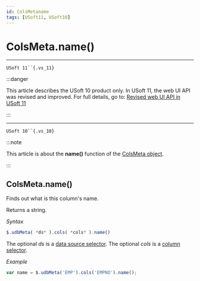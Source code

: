 ```yaml
---
id: ColsMetaname
tags: [USoft11, USoft10]
---
```

# ColsMeta.name()



----

`USoft 11``{.vs_11}`


:::danger

This article describes the USoft 10 product only.
In USoft 11, the web UI API was revised and improved. For full details, go to:
[Revised web UI API in USoft 11](/docs/Web_and_app_UIs/UDB_udb/Revised_web_UI_API_in_USoft_11.md)

:::

----

`USoft 10``{.vs_10}`


:::note

This article is about the **name()** function of the [ColsMeta object](/docs/Web_and_app_UIs/UDB_ColsMeta).

:::

## **ColsMeta.name()**

Finds out what is this column's name.

Returns a string.

*Syntax*

```js
$.udbMeta( *ds* ).cols( *cols* ).name()
```

The optional *ds* is a [data source selector](/docs/Web_and_app_UIs/UDB_DataSourceMetaContainer/UDB_DataSourceMetaContainer_object.md). The optional *cols* is a [column selector](/docs/Web_and_app_UIs/UDB_ColsMeta/UDB_ColsMeta_object.md).

*Example*

```js
var name = $.udbMeta('EMP').cols('EMPNO').name();
```

 